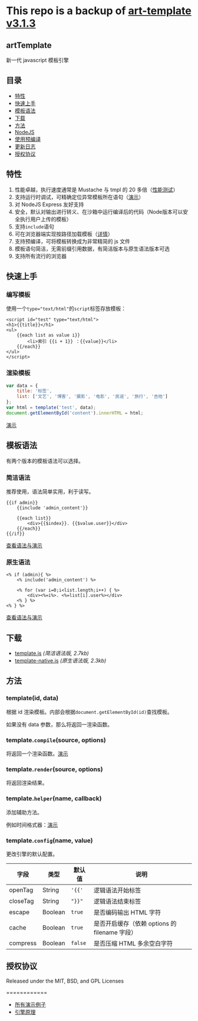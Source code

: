 # This repo is a backup of [art-template v3.1.3](https://github.com/aui/art-template/tree/3.1.0) 
## artTemplate

新一代 javascript 模板引擎

##   目录

*	[特性](#特性)
*	[快速上手](#快速上手)
*	[模板语法](#模板语法)
*	[下载](#下载)
*	[方法](#方法)
*	[NodeJS](#nodejs)
*	[使用预编译](#使用预编译)
*	[更新日志](#更新日志)
*	[授权协议](#授权协议)

##	特性

1.	性能卓越，执行速度通常是 Mustache 与 tmpl 的 20 多倍（[性能测试](https://visamz.github.io/art-template/test/test-speed.html)）
2.	支持运行时调试，可精确定位异常模板所在语句（[演示](https://visamz.github.io/art-template/demo/debug.html)）
3.	对 NodeJS Express 友好支持
4.	安全，默认对输出进行转义、在沙箱中运行编译后的代码（Node版本可以安全执行用户上传的模板）
5.	支持`include`语句
6.	可在浏览器端实现按路径加载模板（[详情](#使用预编译)）
7.	支持预编译，可将模板转换成为非常精简的 js 文件
8.	模板语句简洁，无需前缀引用数据，有简洁版本与原生语法版本可选
9.	支持所有流行的浏览器

## 快速上手

### 编写模板

使用一个`type="text/html"`的`script`标签存放模板：
```
<script id="test" type="text/html">
<h1>{{title}}</h1>
<ul>
    {{each list as value i}}
        <li>索引 {{i + 1}} ：{{value}}</li>
    {{/each}}
</ul>
</script>
```
### 渲染模板
```js
var data = {
    title: '标签',
    list: ['文艺', '博客', '摄影', '电影', '民谣', '旅行', '吉他']
};
var html = template('test', data);
document.getElementById('content').innerHTML = html;
```

[演示](https://visamz.github.io/art-template/demo/basic.html)

##	模板语法

有两个版本的模板语法可以选择。

###	简洁语法

推荐使用，语法简单实用，利于读写。
```
{{if admin}}
    {{include 'admin_content'}}
    
    {{each list}}
        <div>{{$index}}. {{$value.user}}</div>
    {{/each}}
{{/if}}
```
[查看语法与演示](https://visamz.github.io/art-template/doc/syntax-simple.html)

###	原生语法
```
<% if (admin){ %>
    <% include('admin_content') %>

    <% for (var i=0;i<list.length;i++) { %>
        <div><%=i%>. <%=list[i].user%></div>
    <% } %>
<% } %>
```
[查看语法与演示](https://visamz.github.io/art-template/doc/syntax-native.html)

##	下载

* [template.js](https://raw.github.com/visamz/art-template/master/dist/template.js) *(简洁语法版, 2.7kb)* 
* [template-native.js](https://raw.github.com/visamz/art-template/master/dist/template-native.js) *(原生语法版, 2.3kb)*

## 方法

###	template(id, data)

根据 id 渲染模板。内部会根据`document.getElementById(id)`查找模板。

如果没有 data 参数，那么将返回一渲染函数。

###	template.`compile`(source, options)

将返回一个渲染函数。[演示](https://visamz.github.io/art-template/demo/compile.html)

###	template.`render`(source, options)

将返回渲染结果。

###	template.`helper`(name, callback)

添加辅助方法。

例如时间格式器：[演示](https://visamz.github.io/art-template/demo/helper.html)

###	template.`config`(name, value)

更改引擎的默认配置。

字段 | 类型 | 默认值| 说明
------------ | ------------- | ------------ | ------------
openTag | String | `'{{'` | 逻辑语法开始标签
closeTag | String | `"}}"` | 逻辑语法结束标签
escape | Boolean | `true` | 是否编码输出 HTML 字符
cache | Boolean | `true` | 是否开启缓存（依赖 options 的 filename 字段）
compress | Boolean | `false` | 是否压缩 HTML 多余空白字符

## 授权协议

Released under the MIT, BSD, and GPL Licenses

============

* [所有演示例子](https://visamz.github.io/art-template/demo/index.html) 
* [引擎原理](http://cdc.tencent.com/?p=5723)

